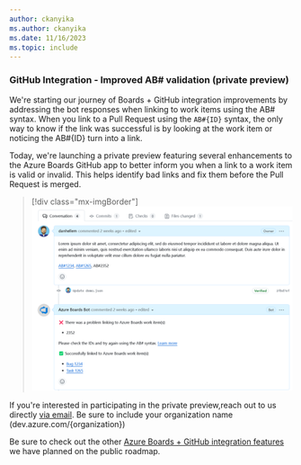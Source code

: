 ```yaml
---
author: ckanyika
ms.author: ckanyika
ms.date: 11/16/2023
ms.topic: include
---
```


### GitHub Integration - Improved AB# validation (private preview)

We're starting our journey of Boards + GitHub integration improvements by addressing the bot responses when linking to work items using the AB# syntax. When you link to a Pull Request using the ``AB#{ID}`` syntax, the only way to know if the link was successful is by looking at the work item or noticing the AB#{ID} turn into a link.

Today, we're launching a private preview featuring several enhancements to the Azure Boards GitHub app to better inform you when a link to a work item is valid or invalid. This helps identify bad links and fix them before the Pull Request is merged.

> [!div class="mx-imgBorder"]
> ![Screenshots of Team Settings.](../../media/230-boards-01.png "Screenshots of Team Settings.")

If you're interested in participating in the private preview,reach out to us directly [via email](mailto:dahellem@microsoft.com). Be sure to include your organization name (dev.azure.com/{organization})

Be sure to check out the other [Azure Boards + GitHub integration features](/azure/devops/release-notes/features-timeline#improved-boards--github-integration) we have planned on the public roadmap.